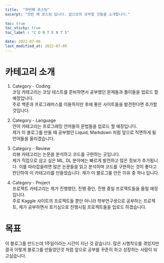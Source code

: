 ```yaml
---
title:  "첫번째 포스팅"
excerpt: "첫번 째 포스팅 입니다. 앞으로의 공부할 것들을 소개합니다."
 
toc: true
toc_sticky: true
toc_label : "C O N T E N T S"

date: 2022-07-06
last_modified_at: 2022-07-09
---
```


# 카테고리 소개  
1. Category - Coding   
코딩 카테고리는 코딩 테스트를 준비하면서 공부했던 문제들과 풀이들을 업로드 할 예정입니다.  
주로 백준과 프로그래머스를 이용하지만 후에 좋은 사이트들을 발견한다면 추가할 것입니다.  
  
2. Category - Language  
언어 카테고리는 프로그래밍 언어들의 문법들을 업로드 할 예정입니다.  
제가 이 블로그를 만들 때 공부했던 Liquid, Markdown 처럼 앞으로 직면하게 될 언어들을 올리겠습니다.  

3. Category - Review  
리뷰 카테고리는 논문을 분석하고 코드를 구현하는 곳입니다.  
제가 직업으로 삼고 싶은 ML, DL 분야에는 빠르게 발전하고 많은 정보가 추가됩니다. 이를 따라잡을려면 많은 논문들을 읽고 분석하며 코드를 구현하는 것이 좋다고 판단하여 이 카테고리를 만들었습니다.  제가 이 블로그를 만든 이유 중 하나 입니다.  

4. Category - Project  
프로젝트 카테고리는 제가 진행했던, 진행 중인, 진행 중일 프로젝트들을 올릴 예정입니다.  
주로 Kaggle 사이트의 프로젝트들 뿐만 아니라 학부연구생으로 공부하는 프로젝트, 제가 공부하면서 호기심으로 진행시킬 프로젝트들을 업로드 하겠습니다.  
  
# 목표  
이 블로그를 만드는데 1주일이라는 시간이 지난 것 같습니다. 많은 시행착오를 겪었지만 결국 이렇게 블로그를 만들었던것 처럼 앞으로 공부를 꾸준히 하고 성장하는 사람이 되고싶습니다.  
